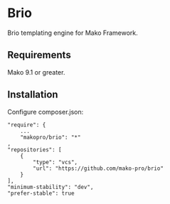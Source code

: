 # Brio

Brio templating engine for Mako Framework.

## Requirements

Mako 9.1 or greater.

## Installation

Configure composer.json:

	"require": {
		...
		"makopro/brio": "*"
	,
    "repositories": [
        {
            "type": "vcs",
            "url": "https://github.com/mako-pro/brio"
        }
    ],
    "minimum-stability": "dev",
	"prefer-stable": true